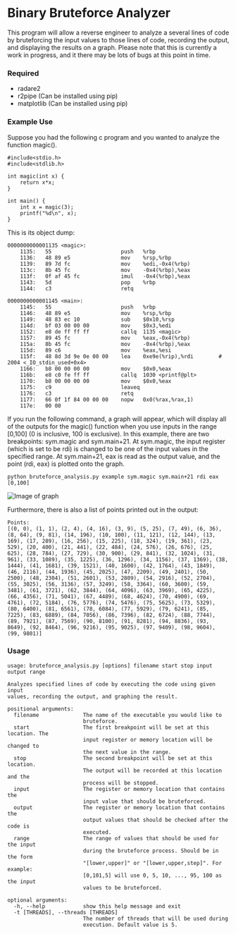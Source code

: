 # Binary Bruteforce Analyzer
This program will allow a reverse engineer to analyze a several lines of code by bruteforcing the input values to those lines of code, recording the output, and displaying the results on a graph. Please note that this is currently a work in progress, and it there may be lots of bugs at this point in time.

### Required
* radare2
* r2pipe (Can be installed using pip)
* matplotlib (Can be installed using pip)

### Example Use
Suppose you had the following c program and you wanted to analyze the function magic().
```
#include<stdio.h>
#include<stdlib.h>

int magic(int x) {
    return x*x;
}

int main() {
    int x = magic(3);
    printf("%d\n", x);
}
```
This is its object dump:
```
0000000000001135 <magic>:
    1135:	55                   	push   %rbp
    1136:	48 89 e5             	mov    %rsp,%rbp
    1139:	89 7d fc             	mov    %edi,-0x4(%rbp)
    113c:	8b 45 fc             	mov    -0x4(%rbp),%eax
    113f:	0f af 45 fc          	imul   -0x4(%rbp),%eax
    1143:	5d                   	pop    %rbp
    1144:	c3                   	retq   

0000000000001145 <main>:
    1145:	55                   	push   %rbp
    1146:	48 89 e5             	mov    %rsp,%rbp
    1149:	48 83 ec 10          	sub    $0x10,%rsp
    114d:	bf 03 00 00 00       	mov    $0x3,%edi
    1152:	e8 de ff ff ff       	callq  1135 <magic>
    1157:	89 45 fc             	mov    %eax,-0x4(%rbp)
    115a:	8b 45 fc             	mov    -0x4(%rbp),%eax
    115d:	89 c6                	mov    %eax,%esi
    115f:	48 8d 3d 9e 0e 00 00 	lea    0xe9e(%rip),%rdi        # 2004 <_IO_stdin_used+0x4>
    1166:	b8 00 00 00 00       	mov    $0x0,%eax
    116b:	e8 c0 fe ff ff       	callq  1030 <printf@plt>
    1170:	b8 00 00 00 00       	mov    $0x0,%eax
    1175:	c9                   	leaveq 
    1176:	c3                   	retq   
    1177:	66 0f 1f 84 00 00 00 	nopw   0x0(%rax,%rax,1)
    117e:	00 00
```
If you run the following command, a graph will appear, which will display all of the outputs for the magic() function when you use inputs in the range [0,100] (0 is inclusive, 100 is exclusive). In this example, there are two breakpoints: sym.magic and sym.main+21. At sym.magic, the input register (which is set to be rdi) is changed to be one of the input values in the specified range. At sym.main+21, eax is read as the output value, and the point (rdi, eax) is plotted onto the graph.
```
python bruteforce_analysis.py example sym.magic sym.main+21 rdi eax [0,100]
```
![Image of graph](https://i.postimg.cc/Mp7ysZ0R/Screenshot-from-2019-10-26-19-19-03.png)

Furthermore, there is also a list of points printed out in the output:
```
Points:
[(0, 0), (1, 1), (2, 4), (4, 16), (3, 9), (5, 25), (7, 49), (6, 36), (8, 64), (9, 81), (14, 196), (10, 100), (11, 121), (12, 144), (13, 169), (17, 289), (16, 256), (15, 225), (18, 324), (19, 361), (23, 529), (20, 400), (21, 441), (22, 484), (24, 576), (26, 676), (25, 625), (28, 784), (27, 729), (30, 900), (29, 841), (32, 1024), (31, 961), (33, 1089), (35, 1225), (36, 1296), (34, 1156), (37, 1369), (38, 1444), (41, 1681), (39, 1521), (40, 1600), (42, 1764), (43, 1849), (46, 2116), (44, 1936), (45, 2025), (47, 2209), (49, 2401), (50, 2500), (48, 2304), (51, 2601), (53, 2809), (54, 2916), (52, 2704), (55, 3025), (56, 3136), (57, 3249), (58, 3364), (60, 3600), (59, 3481), (61, 3721), (62, 3844), (64, 4096), (63, 3969), (65, 4225), (66, 4356), (71, 5041), (67, 4489), (68, 4624), (70, 4900), (69, 4761), (72, 5184), (76, 5776), (74, 5476), (75, 5625), (73, 5329), (80, 6400), (81, 6561), (78, 6084), (77, 5929), (79, 6241), (85, 7225), (83, 6889), (84, 7056), (86, 7396), (82, 6724), (88, 7744), (89, 7921), (87, 7569), (90, 8100), (91, 8281), (94, 8836), (93, 8649), (92, 8464), (96, 9216), (95, 9025), (97, 9409), (98, 9604), (99, 9801)]
```

### Usage
```
usage: bruteforce_analysis.py [options] filename start stop input output range

Analyzes specified lines of code by executing the code using given input
values, recording the output, and graphing the result.

positional arguments:
  filename              The name of the executable you would like to
                        bruteforce.
  start                 The first breakpoint will be set at this location. The
                        input register or memory location will be changed to
                        the next value in the range.
  stop                  The second breakpoint will be set at this location.
                        The output will be recorded at this location and the
                        process will be stopped.
  input                 The register or memory location that contains the
                        input value that should be bruteforced.
  output                The register or memory location that contains the
                        output values that should be checked after the code is
                        executed.
  range                 The range of values that should be used for the input
                        during the bruteforce process. Should be in the form
                        "[lower,upper]" or "[lower,upper,step]". For example:
                        [0,101,5] will use 0, 5, 10, ..., 95, 100 as the input
                        values to be bruteforced.

optional arguments:
  -h, --help            show this help message and exit
  -t [THREADS], --threads [THREADS]
                        The number of threads that will be used during
                        execution. Default value is 5.
```
